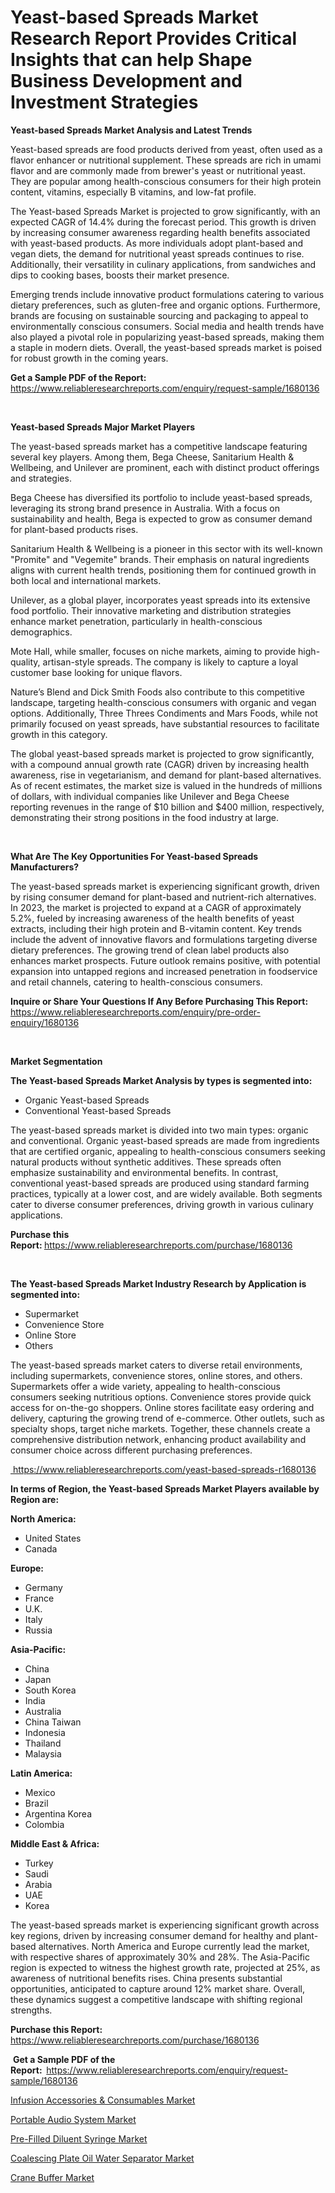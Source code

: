 <p><h1>Yeast-based Spreads Market Research Report Provides Critical Insights that can help Shape Business Development and Investment Strategies</h1></p><p><strong>Yeast-based Spreads Market Analysis and Latest Trends</strong></p>
<p><p>Yeast-based spreads are food products derived from yeast, often used as a flavor enhancer or nutritional supplement. These spreads are rich in umami flavor and are commonly made from brewer's yeast or nutritional yeast. They are popular among health-conscious consumers for their high protein content, vitamins, especially B vitamins, and low-fat profile. </p><p>The Yeast-based Spreads Market is projected to grow significantly, with an expected CAGR of 14.4% during the forecast period. This growth is driven by increasing consumer awareness regarding health benefits associated with yeast-based products. As more individuals adopt plant-based and vegan diets, the demand for nutritional yeast spreads continues to rise. Additionally, their versatility in culinary applications, from sandwiches and dips to cooking bases, boosts their market presence. </p><p>Emerging trends include innovative product formulations catering to various dietary preferences, such as gluten-free and organic options. Furthermore, brands are focusing on sustainable sourcing and packaging to appeal to environmentally conscious consumers. Social media and health trends have also played a pivotal role in popularizing yeast-based spreads, making them a staple in modern diets. Overall, the yeast-based spreads market is poised for robust growth in the coming years.</p></p>
<p><strong>Get a Sample PDF of the Report:&nbsp;</strong> <a href="https://www.reliableresearchreports.com/enquiry/request-sample/1680136?utm_campaign=40&utm_medium=2&utm_source=Github&utm_content=ia&utm_term=19102024&utm_id=yeast-based-spreads">https://www.reliableresearchreports.com/enquiry/request-sample/1680136</a></p>
<p>&nbsp;</p>
<p><strong>Yeast-based Spreads Major Market Players</strong></p>
<p><p>The yeast-based spreads market has a competitive landscape featuring several key players. Among them, Bega Cheese, Sanitarium Health & Wellbeing, and Unilever are prominent, each with distinct product offerings and strategies. </p><p>Bega Cheese has diversified its portfolio to include yeast-based spreads, leveraging its strong brand presence in Australia. With a focus on sustainability and health, Bega is expected to grow as consumer demand for plant-based products rises. </p><p>Sanitarium Health & Wellbeing is a pioneer in this sector with its well-known "Promite" and "Vegemite" brands. Their emphasis on natural ingredients aligns with current health trends, positioning them for continued growth in both local and international markets.</p><p>Unilever, as a global player, incorporates yeast spreads into its extensive food portfolio. Their innovative marketing and distribution strategies enhance market penetration, particularly in health-conscious demographics. </p><p>Mote Hall, while smaller, focuses on niche markets, aiming to provide high-quality, artisan-style spreads. The company is likely to capture a loyal customer base looking for unique flavors.</p><p>Nature’s Blend and Dick Smith Foods also contribute to this competitive landscape, targeting health-conscious consumers with organic and vegan options. Additionally, Three Threes Condiments and Mars Foods, while not primarily focused on yeast spreads, have substantial resources to facilitate growth in this category.</p><p>The global yeast-based spreads market is projected to grow significantly, with a compound annual growth rate (CAGR) driven by increasing health awareness, rise in vegetarianism, and demand for plant-based alternatives. As of recent estimates, the market size is valued in the hundreds of millions of dollars, with individual companies like Unilever and Bega Cheese reporting revenues in the range of $10 billion and $400 million, respectively, demonstrating their strong positions in the food industry at large.</p></p>
<p>&nbsp;</p>
<p><strong>What Are The Key Opportunities For Yeast-based Spreads Manufacturers?</strong></p>
<p><p>The yeast-based spreads market is experiencing significant growth, driven by rising consumer demand for plant-based and nutrient-rich alternatives. In 2023, the market is projected to expand at a CAGR of approximately 5.2%, fueled by increasing awareness of the health benefits of yeast extracts, including their high protein and B-vitamin content. Key trends include the advent of innovative flavors and formulations targeting diverse dietary preferences. The growing trend of clean label products also enhances market prospects. Future outlook remains positive, with potential expansion into untapped regions and increased penetration in foodservice and retail channels, catering to health-conscious consumers.</p></p>
<p><strong>Inquire or Share Your Questions If Any Before Purchasing This Report:</strong> <a href="https://www.reliableresearchreports.com/enquiry/pre-order-enquiry/1680136?utm_campaign=40&utm_medium=2&utm_source=Github&utm_content=ia&utm_term=19102024&utm_id=yeast-based-spreads">https://www.reliableresearchreports.com/enquiry/pre-order-enquiry/1680136</a></p>
<p>&nbsp;</p>
<p><strong>Market Segmentation</strong></p>
<p><strong>The Yeast-based Spreads Market Analysis by types is segmented into:</strong></p>
<p><ul><li>Organic Yeast-based Spreads</li><li>Conventional Yeast-based Spreads</li></ul></p>
<p><p>The yeast-based spreads market is divided into two main types: organic and conventional. Organic yeast-based spreads are made from ingredients that are certified organic, appealing to health-conscious consumers seeking natural products without synthetic additives. These spreads often emphasize sustainability and environmental benefits. In contrast, conventional yeast-based spreads are produced using standard farming practices, typically at a lower cost, and are widely available. Both segments cater to diverse consumer preferences, driving growth in various culinary applications.</p></p>
<p><strong>Purchase this Report:&nbsp;</strong><a href="https://www.reliableresearchreports.com/purchase/1680136?utm_campaign=40&utm_medium=2&utm_source=Github&utm_content=ia&utm_term=19102024&utm_id=yeast-based-spreads">https://www.reliableresearchreports.com/purchase/1680136</a></p>
<p>&nbsp;</p>
<p><strong>The Yeast-based Spreads Market Industry Research by Application is segmented into:</strong></p>
<p><ul><li>Supermarket</li><li>Convenience Store</li><li>Online Store</li><li>Others</li></ul></p>
<p><p>The yeast-based spreads market caters to diverse retail environments, including supermarkets, convenience stores, online stores, and others. Supermarkets offer a wide variety, appealing to health-conscious consumers seeking nutritious options. Convenience stores provide quick access for on-the-go shoppers. Online stores facilitate easy ordering and delivery, capturing the growing trend of e-commerce. Other outlets, such as specialty shops, target niche markets. Together, these channels create a comprehensive distribution network, enhancing product availability and consumer choice across different purchasing preferences.</p></p>
<p><a href="https://www.reliableresearchreports.com/yeast-based-spreads-r1680136?utm_campaign=40&utm_medium=2&utm_source=Github&utm_content=ia&utm_term=19102024&utm_id=yeast-based-spreads">&nbsp;https://www.reliableresearchreports.com/yeast-based-spreads-r1680136</a></p>
<p><strong>In terms of Region, the Yeast-based Spreads Market Players available by Region are:</strong></p>
<p>
    <p> <strong> North America: </strong>
        <ul>
            <li>United States</li>
            <li>Canada</li>
        </ul>
        </p> 
    <p> <strong> Europe: </strong>
        <ul>
            <li>Germany</li>
            <li>France</li>
            <li>U.K.</li>
            <li>Italy</li>
            <li>Russia</li>
        </ul>
        </p> 
    <p> <strong> Asia-Pacific: </strong>
        <ul>
            <li>China</li>
            <li>Japan</li>
            <li>South Korea</li>
            <li>India</li>
            <li>Australia</li>
            <li>China Taiwan</li>
            <li>Indonesia</li>
            <li>Thailand</li>
            <li>Malaysia</li>
        </ul>
        </p> 
    <p> <strong> Latin America: </strong>
        <ul>
            <li>Mexico</li>
            <li>Brazil</li>
            <li>Argentina Korea</li>
            <li>Colombia</li>
        </ul>
        </p> 
    <p> <strong> Middle East & Africa: </strong>
        <ul>
            <li>Turkey</li>
            <li>Saudi</li>
            <li>Arabia</li>
            <li>UAE</li>
            <li>Korea</li>
        </ul>
    </p>
    </p>
<p><p>The yeast-based spreads market is experiencing significant growth across key regions, driven by increasing consumer demand for healthy and plant-based alternatives. North America and Europe currently lead the market, with respective shares of approximately 30% and 28%. The Asia-Pacific region is expected to witness the highest growth rate, projected at 25%, as awareness of nutritional benefits rises. China presents substantial opportunities, anticipated to capture around 12% market share. Overall, these dynamics suggest a competitive landscape with shifting regional strengths.</p></p>
<p><strong>Purchase this Report: </strong><a href="https://www.reliableresearchreports.com/purchase/1680136?utm_campaign=40&utm_medium=2&utm_source=Github&utm_content=ia&utm_term=19102024&utm_id=yeast-based-spreads">https://www.reliableresearchreports.com/purchase/1680136</a></p>
<p>&nbsp;<strong>Get a Sample PDF of the Report:&nbsp;&nbsp;</strong><a href="https://www.reliableresearchreports.com/enquiry/request-sample/1680136?utm_campaign=40&utm_medium=2&utm_source=Github&utm_content=ia&utm_term=19102024&utm_id=yeast-based-spreads">https://www.reliableresearchreports.com/enquiry/request-sample/1680136</a></p>
<p><strong></strong></p>
<p><p><a href="https://github.com/delorasywf/Market-Research-Report-List-1/blob/main/infusion-accessories-consumables-market.md?utm_campaign=40&utm_medium=2&utm_source=Github&utm_content=ia&utm_term=19102024&utm_id=yeast-based-spreads">Infusion Accessories & Consumables Market</a></p><p><a href="https://www.linkedin.com/pulse/portable-audio-system-market-growth-segmentation-regional-gwfze?utm_campaign=40&utm_medium=2&utm_source=Github&utm_content=ia&utm_term=19102024&utm_id=yeast-based-spreads">Portable Audio System Market</a></p><p><a href="https://github.com/KejsiLoshi121/Market-Research-Report-List-1/blob/main/pre-filled-diluent-syringe-market.md?utm_campaign=40&utm_medium=2&utm_source=Github&utm_content=ia&utm_term=19102024&utm_id=yeast-based-spreads">Pre-Filled Diluent Syringe Market</a></p><p><a href="https://issuu.com/reportprime-2/docs/coalescing-plate-oil-water-separato_7e6e28be2c6aab?utm_campaign=40&utm_medium=2&utm_source=Github&utm_content=ia&utm_term=19102024&utm_id=yeast-based-spreads">Coalescing Plate Oil Water Separator Market</a></p><p><a href="https://issuu.com/reportprime-2/docs/crane-buffer-market-size-2030.pptx_2e80b2a8350a62?utm_campaign=40&utm_medium=2&utm_source=Github&utm_content=ia&utm_term=19102024&utm_id=yeast-based-spreads">Crane Buffer Market</a></p></p>